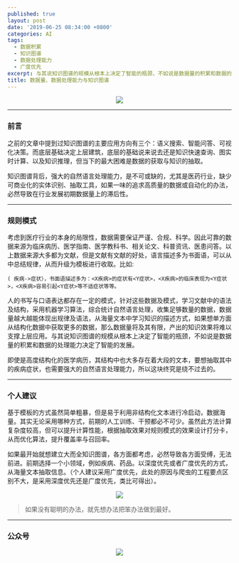 ```yaml
---
published: true
layout: post
date: '2019-06-25 08:34:00 +0800'
categories: AI
tags:
  - 数据积累
  - 知识图谱
  - 数据处理能力
  - 广度优先
excerpt: 与其说知识图谱的规模从根本上决定了智能的瓶颈，不如说是数据量的积累和数据的处理能力决定了智能的发展。
title: 数据量、数据处理能力与知识图谱
---
```

<div align="center"><img src="https://www.bobinsun.cn/assets/images/logo-top.jpg"/></div>

---

### 前言 

之前的文章中提到过知识图谱的主要应用方向有三个：语义搜索、智能问答、可视化决策。而底层基础决定上层建筑，底层的基础说来说去还是知识快速查询、图实时计算、以及知识推理，但当下的最大困难是数据的获取与知识的抽取。



知识图谱背后，强大的自然语言处理能力，是不可或缺的，尤其是医药行业，缺少可商业化的实体识别、抽取工具，如果一味的追求高质量的数据或自动化的办法，必然导致在行业发展初期数据量上的滞后性。

---

### 规则模式

考虑到医疗行业的本身的局限性，数据需要保证严谨、合规、科学。因此可靠的数据来源为临床病历、医学指南、医学教科书、相关论文、科普资讯、医患问答。以上数据来源大多都为文献，但是文献有文献的好处，语言描述多为书面语，可以从中总结规律，从而升级为模板进行收取。比如:

```
( 疾病->症状），书面语描述多为：<X疾病>的症状有<Y症状>，<X疾病>的临床表现为<Y症状>，<X疾病>容易引起<Y症状>等不适症状等等。
```


人的书写与口语表达都存在一定的模式，针对这些数据及模式，学习文献中的语法及结构，采用机器学习算法，综合统计自然语言处理，收集足够数量的数据，数据量越大越能体现出规律及语法，从海量文本中学习知识的描述方式，如果想单方面从结构化数据中获取更多的数据，那么数据量将及其有限，产出的知识效果将难以支撑上层应用。与其说知识图谱的规模从根本上决定了智能的瓶颈，不如说是数据量的积累和数据的处理能力决定了智能的发展。



即使是高度结构化的医学病历，其结构中也大多存在着大段的文本，要想抽取其中的疾病症状，也需要强大的自然语言处理能力，所以这块终究是绕不过去的。

---

### 个人建议

基于模板的方式虽然简单粗暴，但是易于利用非结构化文本进行冷启动，数据海量。其实无论采用哪种方式，前期的人工训练、干预都必不可少。虽然此方法计算复杂度较高，但可以提升计算性能，根据抽取效果对规则模式的效果设计打分卡，从而优化算法，提升覆盖率与召回率。



如果最开始就想建立大而全知识图谱，各方面都考虑，必然导致各方面受缚，无法前进。前期选择一个小领域，例如疾病、药品。以深度优先或者广度优先的方式，从海量文本抽取信息。（个人建议采用广度优先，此处的原因与爬虫的工程要点区别不大，是采用深度优先还是广度优先，类比可得出）。

<div align="center"><img src="https://www.bobinsun.cn/assets/images/medical-01.png"/></div> 


> 如果没有聪明的办法，就先想办法把笨办法做到最好。

---

### 公众号

<div align="center"><img src="https://www.bobinsun.cn/assets/images/ercode.png"/></div>
